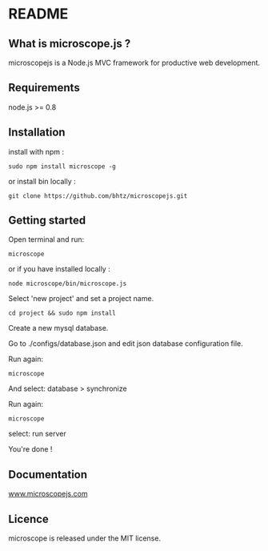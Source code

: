 README
======

What is microscope.js ?
-----------------------

microscopejs is a Node.js MVC framework for productive web development.

Requirements
------------

node.js >= 0.8

Installation
------------
install with npm :

	sudo npm install microscope -g

or install bin locally :

	git clone https://github.com/bhtz/microscopejs.git

Getting started
---------------

Open terminal and run:

	microscope

or if you have installed locally :

	node microscope/bin/microscope.js

Select 'new project' and set a project name.

	cd project && sudo npm install

Create a new mysql database.

Go to ./configs/database.json and edit json database configuration file.

Run again:

	microscope

And select: database > synchronize

Run again:

	microscope

select: run server

You're done !

Documentation
-------------

www.microscopejs.com

Licence
-------

microscope is released under the MIT license.